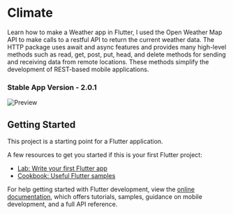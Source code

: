 # Climate

Learn how to make a Weather app in Flutter, I used the Open Weather Map API to make calls to a restful API to return the current weather data. The HTTP package uses await and async features and provides many high-level methods such as read, get, post, put, head, and delete methods for sending and receiving data from remote locations. These methods simplify the development of REST-based mobile applications.

### Stable App Version - 2.0.1 

![Preview](https://i.imgur.com/OMnEkWn.png)

## Getting Started

This project is a starting point for a Flutter application.

A few resources to get you started if this is your first Flutter project:

- [Lab: Write your first Flutter app](https://docs.flutter.dev/get-started/codelab)
- [Cookbook: Useful Flutter samples](https://docs.flutter.dev/cookbook)

For help getting started with Flutter development, view the
[online documentation](https://docs.flutter.dev/), which offers tutorials,
samples, guidance on mobile development, and a full API reference.
